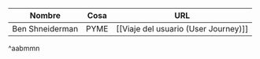 Nombre | Cosa | URL
	- | - | -
	Ben Shneiderman | PYME | [[Viaje del usuario (User Journey)]]

^aabmmn
